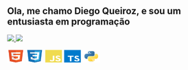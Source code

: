 ## Ola, me chamo Diego Queiroz, e sou um entusiasta em programação

<div>
    <a href="https://github.com/Diegiwg">
        <img
            height="140em"
            src="https://github-readme-stats.vercel.app/api?username=diegiwg&show_icons=true&theme=dark&include_all_commits=true&count_private=true"
        />
        <img
            height="140em"
            src="https://github-readme-stats.vercel.app/api/top-langs/?username=diegiwg&layout=compact&langs_count=7&theme=dark"
        />
    </a>
</div>
<br />
<div style="display: inline_block">
    <img
        alt="HTML"
        height="30"
        width="40"
        src="https://raw.githubusercontent.com/devicons/devicon/master/icons/html5/html5-original.svg"
    />
    <img
        alt="CSS"
        height="30"
        width="40"
        src="https://raw.githubusercontent.com/devicons/devicon/master/icons/css3/css3-original.svg"
    />
    <img
        alt="Js"
        height="30"
        width="40"
        src="https://raw.githubusercontent.com/devicons/devicon/master/icons/javascript/javascript-plain.svg"
    />
    <img
        alt="Ts"
        height="30"
        width="40"
        src="https://raw.githubusercontent.com/devicons/devicon/master/icons/typescript/typescript-plain.svg"
    />
    <img
        alt="Python"
        height="30"
        width="40"
        src="https://raw.githubusercontent.com/devicons/devicon/master/icons/python/python-original.svg"
    />
</div>

